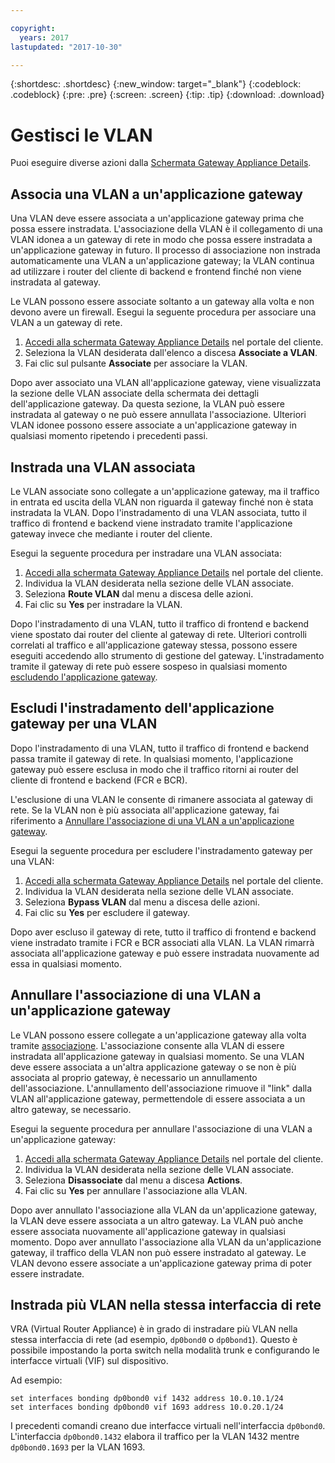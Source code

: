 ```yaml
---

copyright:
  years: 2017
lastupdated: "2017-10-30"

---
```


{:shortdesc: .shortdesc}
{:new_window: target="_blank"}
{:codeblock: .codeblock}
{:pre: .pre}
{:screen: .screen}
{:tip: .tip}
{:download: .download}

# Gestisci le VLAN
Puoi eseguire diverse azioni dalla [Schermata Gateway Appliance Details](access-gateway-details.html).

## Associa una VLAN a un'applicazione gateway

Una VLAN deve essere associata a un'applicazione gateway prima che possa essere instradata. L'associazione della VLAN è il collegamento di una VLAN idonea a un gateway di rete in modo che possa essere instradata a un'applicazione gateway in futuro. Il processo di associazione non instrada automaticamente una VLAN a un'applicazione gateway; la VLAN continua ad utilizzare i router del cliente di backend e frontend finché non viene instradata al gateway. 

Le VLAN possono essere associate soltanto a un gateway alla volta e non devono avere un firewall. Esegui la seguente procedura per associare una VLAN a un gateway di rete.

1. [Accedi alla schermata Gateway Appliance Details](access-gateway-details.html) nel portale del cliente. 
2. Seleziona la VLAN desiderata dall'elenco a discesa **Associate a VLAN**.
3. Fai clic sul pulsante **Associate** per associare la VLAN.

Dopo aver associato una VLAN all'applicazione gateway, viene visualizzata la sezione delle VLAN associate della schermata dei dettagli dell'applicazione gateway. Da questa sezione, la VLAN può essere instradata al gateway o ne può essere annullata l'associazione. Ulteriori VLAN idonee possono essere associate a un'applicazione gateway in qualsiasi momento ripetendo i precedenti passi.

## Instrada una VLAN associata

Le VLAN associate sono collegate a un'applicazione gateway, ma il traffico in entrata ed uscita della VLAN non riguarda il gateway finché non è stata instradata la VLAN. Dopo l'instradamento di una VLAN associata, tutto il traffico di frontend e backend viene instradato tramite l'applicazione gateway invece che mediante i router del cliente. 

Esegui la seguente procedura per instradare una VLAN associata:

1. [Accedi alla schermata Gateway Appliance Details](access-gateway-details.html) nel portale del cliente. 
2. Individua la VLAN desiderata nella sezione delle VLAN associate.
3. Seleziona **Route VLAN** dal menu a discesa delle azioni.
4. Fai clic su **Yes** per instradare la VLAN. 

Dopo l'instradamento di una VLAN, tutto il traffico di frontend e backend viene spostato dai router del cliente al gateway di rete. Ulteriori controlli correlati al traffico e all'applicazione gateway stessa, possono essere eseguiti accedendo allo strumento di gestione del gateway. L'instradamento tramite il gateway di rete può essere sospeso in qualsiasi momento [escludendo l'applicazione gateway](#bypass-gateway-appliance-routing-for-a-vlan).

## Escludi l'instradamento dell'applicazione gateway per una VLAN

Dopo l'instradamento di una VLAN, tutto il traffico di frontend e backend passa tramite il gateway di rete. In qualsiasi momento, l'applicazione gateway può essere esclusa in modo che il traffico ritorni ai router del cliente di frontend e backend (FCR e BCR). 

L'esclusione di una VLAN le consente di rimanere associata al gateway di rete. Se la VLAN non è più associata all'applicazione gateway, fai riferimento a [Annullare l'associazione di una VLAN a un'applicazione gateway](#disassociate-a-vlan-from-a-gateway-appliance). 

Esegui la seguente procedura per escludere l'instradamento gateway per una VLAN:

1. [Accedi alla schermata Gateway Appliance Details](access-gateway-details.html) nel portale del cliente. 
2. Individua la VLAN desiderata nella sezione delle VLAN associate.
3. Seleziona **Bypass VLAN** dal menu a discesa delle azioni.
4. Fai clic su **Yes** per escludere il gateway. 

Dopo aver escluso il gateway di rete, tutto il traffico di frontend e backend viene instradato tramite i FCR e BCR associati alla VLAN. La VLAN rimarrà associata all'applicazione gateway e può essere instradata nuovamente ad essa in qualsiasi momento.

## Annullare l'associazione di una VLAN a un'applicazione gateway

Le VLAN possono essere collegate a un'applicazione gateway alla volta tramite [associazione](#associate-a-vlan-to-a-gateway-appliance). L'associazione consente alla VLAN di essere instradata all'applicazione gateway in qualsiasi momento. Se una VLAN deve essere associata a un'altra applicazione gateway o se non è più associata al proprio gateway, è necessario un annullamento dell'associazione. L'annullamento dell'associazione rimuove il "link" dalla VLAN all'applicazione gateway, permettendole di essere associata a un altro gateway, se necessario. 

Esegui la seguente procedura per annullare l'associazione di una VLAN a un'applicazione gateway:

1. [Accedi alla schermata Gateway Appliance Details](access-gateway-details.html) nel portale del cliente. 
2. Individua la VLAN desiderata nella sezione delle VLAN associate.
3. Seleziona **Disassociate** dal menu a discesa **Actions**. 
4. Fai clic su **Yes** per annullare l'associazione alla VLAN. 

Dopo aver annullato l'associazione alla VLAN da un'applicazione gateway, la VLAN deve essere associata a un altro gateway. La VLAN può anche essere associata nuovamente all'applicazione gateway in qualsiasi momento. Dopo aver annullato l'associazione alla VLAN da un'applicazione gateway, il traffico della VLAN non può essere instradato al gateway. Le VLAN devono essere associate a un'applicazione gateway prima di poter essere instradate.

## Instrada più VLAN nella stessa interfaccia di rete
VRA (Virtual Router Appliance) è in grado di instradare più VLAN nella stessa interfaccia di rete (ad esempio, `dp0bond0` o `dp0bond1`). Questo è possibile impostando la porta switch nella modalità trunk e configurando le interfacce virtuali (VIF) sul dispositivo.

Ad esempio: 

```
set interfaces bonding dp0bond0 vif 1432 address 10.0.10.1/24
set interfaces bonding dp0bond0 vif 1693 address 10.0.20.1/24
```

I precedenti comandi creano due interfacce virtuali nell'interfaccia `dp0bond0`. L'interfaccia `dp0bond0.1432` elabora il traffico per la VLAN 1432 mentre `dp0bond0.1693` per la VLAN 1693.
